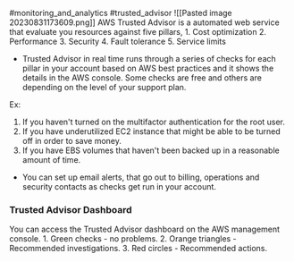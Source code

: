 #monitoring_and_analytics #trusted_advisor 
![[Pasted image 20230831173609.png]]
AWS Trusted Advisor is a automated web service that evaluate you resources against five pillars,
	1. Cost optimization
	2. Performance
	3. Security
	4. Fault tolerance
	5. Service limits
- Trusted Advisor in real time runs through a series of checks for each pillar in your account based on AWS best practices and it shows the details in the AWS console. 
	Some checks are free and others are depending on the level of your support plan.

Ex: 
1. If you haven't turned on the multifactor authentication for the root user.
2. If you have underutilized EC2 instance that might be able to be turned off in order to save money.
3. If you have EBS volumes that haven't been backed up in a reasonable amount of time.

- You can set up email alerts, that go out to billing, operations and security contacts as checks get run in your account. 

### Trusted Advisor Dashboard
You can access the Trusted Advisor dashboard on the AWS management console.
	1. Green checks - no problems.
	2. Orange triangles - Recommended investigations.
	3. Red circles - Recommended actions.



